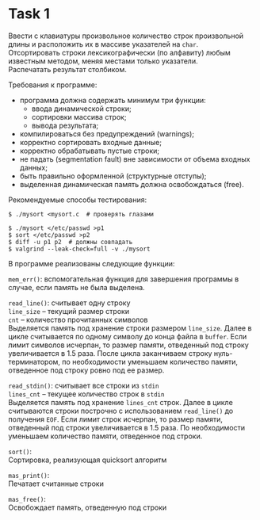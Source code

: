 # Task 1

Ввести с клавиатуры произвольное количество строк произвольной длины и расположить их в массиве указателей на `char`. <br>
Отсортировать строки лексикографически (по алфавиту) любым известным методом, меняя местами только указатели. <br>
Распечатать результат столбиком.

Требования к программе: 
- программа должна содержать минимум три функции: 
    - ввода динамической строки;
    - сортировки массива строк; 
    - вывода результата;
- компилироваться без предупреждений (warnings);
- корректно сортировать входные данные;
- корректно обрабатывать пустые строки;
- не падать (segmentation fault) вне зависимости от объема входных данных;
- быть правильно оформленной (структурные отступы);
- выделенная динамическая память должна освобождаться (free).

Рекомендуемые способы тестирования:

```shell
$ ./mysort <mysort.c  # проверять глазами

$ ./mysort </etc/passwd >p1
$ sort </etc/passwd >p2
$ diff -u p1 p2  # должны совпадать
$ valgrind --leak-check=full -v ./mysort
```

В программе реализованы следующие функции:

`mem_err()`: вспомогательная функция для завершения программы в случае, если память не была выделена. <br>

`read_line()`: считывает одну строку <br>
`line_size` – текущий размер строки <br>
`cnt` – количество прочитанных символов <br>
Выделяется память под хранение строки размером `line_size`.
Далее в цикле считывается по одному символу до конца файла в `buffer`.
Если лимит символов исчерпан, то размер памяти, отведенный под строку увеличивается в 1.5 раза.
После цикла заканчиваем строку нуль-терминатором, по необходимости уменьшаем количество памяти, отведенное под строку ровно под ее размер.

`read_stdin()`: считывает все строки из `stdin` <br>
`lines_cnt` – текущее количество строк в `stdin` <br>
Выделяется память под хранение `lines_cnt` строк. Далее в цикле считываются строки построчно с использованием `read_line()` до получения `EOF`. Если лимит строк исчерпан, то размер памяти, отведенный под строки увеличивается в 1.5 раза. По необходимости уменьшаем количество памяти, отведенное под строки.

`sort()`: <br>
Сортировка, реализующая quicksort алгоритм

`mas_print()`: <br>
Печатает считанные строки

`mas_free()`: <br>
Освобождает память, отведенную под строки






